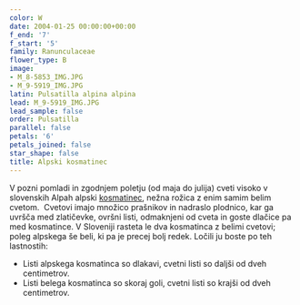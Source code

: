 ```yaml
---
color: W
date: 2004-01-25 00:00:00+00:00
f_end: '7'
f_start: '5'
family: Ranunculaceae
flower_type: B
image:
- M_8-5853_IMG.JPG
- M_9-5919_IMG.JPG
latin: Pulsatilla alpina alpina
lead: M_9-5919_IMG.JPG
lead_sample: false
order: Pulsatilla
parallel: false
petals: '6'
petals_joined: false
star_shape: false
title: Alpski kosmatinec
---
```

V pozni pomladi in zgodnjem poletju (od maja do julija) cveti visoko v slovenskih Alpah alpski [kosmatinec](../../genus/pulsatilla/), nežna rožica z enim samim belim cvetom.  Cvetovi imajo množico prašnikov in nadraslo plodnico, kar ga uvršča med zlatičevke, ovršni listi, odmaknjeni od cveta in goste dlačice pa med kosmatince. V Sloveniji rasteta le dva kosmatinca z belimi cvetovi; poleg alpskega še beli, ki pa je precej bolj redek. Ločili ju boste po teh lastnostih:

-   Listi alpskega kosmatinca so dlakavi, cvetni listi so daljši od dveh centimetrov.
-   Listi belega kosmatinca so skoraj goli, cvetni listi so krajši od dveh centimetrov.
